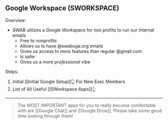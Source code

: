## Google Workspace (SWORKSPACE)

Overview:
- SWAB utilizes a *Google Workspace* for non profits to run our internal emails
	- Free to nonprofits
	- Allows us to have @swabuga.org emails
	- Gives us access to more features than regular @gmail.com
	- Is safer
	- Gives us a more *professional* vibe

Steps:
1. Initial [[Initial Google Setup]]👆 For New Exec Members 
2. List of All Useful [[SWorkspace Apps]]👆
---
>The MOST IMPORTANT apps for you to really become comfortable with are [[Google Chat]] and [[Google Drive]].
>Please take some good time looking through them!





